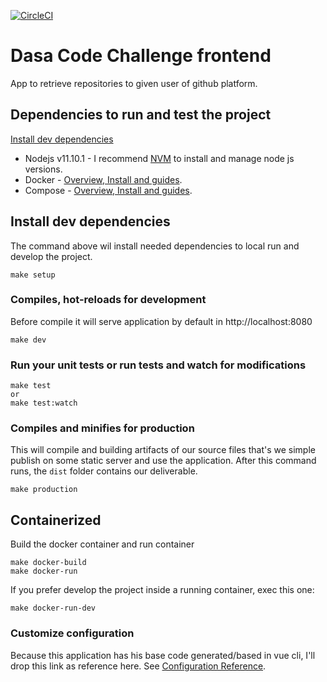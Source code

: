 [![CircleCI](https://circleci.com/gh/thiagohsr/dasa-code-challenge.svg?style=svg&circle-token=939fb71518096927333b4209c604997b4c3184b5)](https://circleci.com/gh/thiagohsr/dasa-code-challenge)
# Dasa Code Challenge frontend
App to retrieve repositories to given user of github platform.

## Dependencies to run and test the project
[Install dev dependencies](#install-dev-dependencies)

- Nodejs v11.10.1 - I recommend [NVM](https://github.com/creationix/nvm#installation) to install and manage node js versions.
- Docker - [Overview, Install and guides](https://docs.docker.com/install/overview/).
- Compose - [Overview, Install and guides](https://docs.docker.com/compose/).

## Install dev dependencies
The command above wil install needed dependencies to local run and develop the project.
```
make setup
```

### Compiles, hot-reloads for development
Before compile it will serve application by default in http://localhost:8080
```
make dev
```

### Run your unit tests or run tests and watch for modifications
```
make test
or
make test:watch
```

### Compiles and minifies for production
This will compile and building artifacts of our source files that's we simple publish on some static server and use the application. After this command runs, the `dist` folder contains our deliverable.
```
make production
```


## Containerized
Build the docker container and run container
```
make docker-build
make docker-run
```

If you prefer develop the project inside a running container, exec this one:
```
make docker-run-dev
```

### Customize configuration
Because this application has his base code generated/based in vue cli, I'll drop this link as reference here.
See [Configuration Reference](https://cli.vuejs.org/config/).
